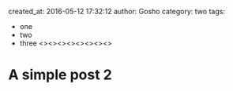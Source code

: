 created_at: 2016-05-12 17:32:12
author: Gosho
category: two
tags:
  - one
  - two
  - three
<><><><><><><><>

# A simple post 2
